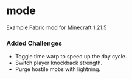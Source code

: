 # mode
Example Fabric mod for Minecraft 1.21.5

### Added Challenges

- Toggle time warp to speed up the day cycle.
- Switch player knockback strength.
- Purge hostile mobs with lightning.
